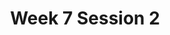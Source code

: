 ---
title: Week 7 Session 2
published_at: 2024-05-03
snippet: An example of a blog post.
disable_html_sanitization: true
allow_math: true
---